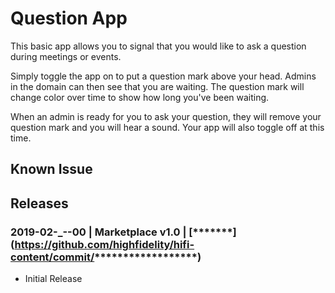 # Question App

This basic app allows you to signal that you would like to ask a question during meetings or events.

Simply toggle the app on to put a question mark above your head. Admins in the domain can then see that you are waiting. The question mark will change color over time to show how long you've been waiting.

When an admin is ready for you to ask your question, they will remove your question mark and you will hear a sound. Your app will also toggle off at this time.

## Known Issue

## Releases
### 2019-02-**_**-**-00 | Marketplace v1.0 | [*******] (https://github.com/highfidelity/hifi-content/commit/********************)

- Initial Release